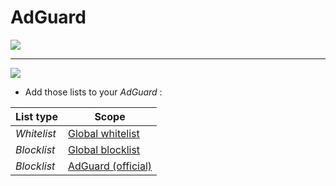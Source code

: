 # AdGuard
![](https://www.drapeauxdespays.fr/data/flags/emoji/openmoji/32x32/fr.png)

---
![](https://www.drapeauxdespays.fr/data/flags/emoji/openmoji/32x32/us.png)
- Add those lists to your _AdGuard_ :

| List type  | Scope |
| ------------- | ------------- |
| _Whitelist_ | [Global whitelist](https://raw.githubusercontent.com/TheKartman/Resources/main/System/AdGuard/Whitelist.txt) |
| _Blocklist_ | [Global blocklist](https://raw.githubusercontent.com/TheKartman/Resources/main/System/AdGuard/Blocklist.txt) |
| _Blocklist_ | [AdGuard (official)](https://raw.githubusercontent.com/TheKartman/Resources/main/System/AdGuard/Blocklist_AdGuard.txt) |
